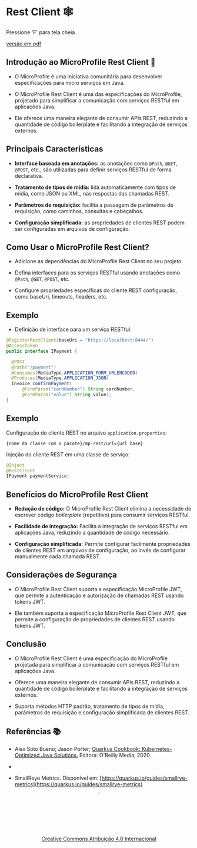 <!-- .slide: data-background-opacity="0.3" data-background-image="https://res.cloudinary.com/dotcom-prod/images/c_fill,f_auto,g_faces:center,q_auto,w_1920/v1/wt-cms-assets/2020/08/emayhqxbsu48vsdeqfl0/wtheadlessmicroservices1920x1440.jpg"
data-transition="convex"
-->
# Rest Client 🕸️
<!-- .element: style="margin-bottom:100px; font-size: 60px; color:white; font-family: Marker Felt;" -->

Pressione 'F' para tela cheia
<!-- .element: style="margin-bottom:10px; font-size: 15px; color:white" -->

[versão em pdf](?print-pdf)
<!-- .element: style="margin-bottom 25px; font-size: 15px; color:white" -->


<!-- .slide: data-background="#21093D" data-transition="convex" -->
## Introdução ao MicroProfile Rest Client 📏
<!-- .element: style="margin-bottom:50px; font-size: 50px; color:white; font-family: Marker Felt;" -->

- O MicroProfile é uma iniciativa comunitária para desenvolver especificações
para micro serviços em Java.
<!-- .element: style="margin-bottom:50px; font-size: 27px; color:white" -->

- O MicroProfile Rest Client é uma das especificações do MicroProfile, projetado
para simplificar a comunicação com serviços RESTful em aplicações Java.
<!-- .element: style="margin-bottom:50px; font-size: 27px; color:white" -->

- Ele oferece uma maneira elegante de consumir APIs REST, reduzindo a quantidade
de código boilerplate e facilitando a integração de serviços externos.
<!-- .element: style="margin-bottom:50px; font-size: 27px; color:white" -->


<!-- .slide: data-background="#21093D" data-transition="convex" -->
## Principais Características
<!-- .element: style="margin-bottom:50px; font-size: 50px; color:white; font-family: Marker Felt;" -->

- **Interface baseada em anotações:** as anotações como `@Path`, `@GET`, `@POST`,
  etc., são utilizadas para definir serviços RESTful de forma declarativa.
<!-- .element: style="margin-bottom:50px; font-size: 27px; color:white" -->

- **Tratamento de tipos de mídia:** lida automaticamente com tipos de mídia,
  como JSON ou XML, nas respostas das chamadas REST.
<!-- .element: style="margin-bottom:50px; font-size: 27px; color:white" -->

- **Parâmetros de requisição:** facilita a passagem de parâmetros de requisição,
  como caminhos, consultas e cabeçalhos.
<!-- .element: style="margin-bottom:50px; font-size: 27px; color:white" -->

- **Configuração simplificada:** as propriedades de clientes REST podem ser
  configuradas em arquivos de configuração.
<!-- .element: style="margin-bottom:50px; font-size: 27px; color:white" -->


<!-- .slide: data-background="#21093D" data-transition="convex" -->
## Como Usar o MicroProfile Rest Client?
<!-- .element: style="margin-bottom:50px; font-size: 50px; color:white; font-family: Marker Felt;" -->

- Adicione as dependências do MicroProfile Rest Client no seu projeto.
<!-- .element: style="margin-bottom:50px; font-size: 27px; color:white" -->

- Defina interfaces para os serviços RESTful usando anotações como `@Path`,
  `@GET`, `@POST`, etc.
<!-- .element: style="margin-bottom:50px; font-size: 27px; color:white" -->

- Configure propriedades específicas do cliente REST
  configuração, como baseUri, timeouts, headers, etc.
<!-- .element: style="margin-bottom:50px; font-size: 27px; color:white" -->


<!-- .slide: data-background="white" data-transition="convex" -->
## Exemplo
<!-- .element: style="margin-bottom:50px; font-size: 50px; color:black; font-family: Marker Felt;" -->

- Definição de interface para um serviço RESTful:
<!-- .element: style="margin-bottom:50px; font-size: 27px; color:black" -->

  ```java
@RegisterRestClient(baseUri = "https://localhost:8444/")
@AccessToken
public interface IPayment {

    @POST
    @Path("/payment")
    @Consumes(MediaType.APPLICATION_FORM_URLENCODED)
    @Produces(MediaType.APPLICATION_JSON)
    Invoice confirmPayment(
        @FormParam("cardNumber") String cardNumber,
        @FormParam("value") String value);
  }
  ```
<!-- .element: style="margin-bottom:50px; font-size: 18px; background-color: white; " -->


<!-- .slide: data-background="white" data-transition="convex" -->
## Exemplo
<!-- .element: style="margin-bottom:50px; font-size: 50px; color:black; font-family: Marker Felt;" -->

Configuração do cliente REST no arquivo `application.properties`:
<!-- .element: style="margin-bottom:50px; font-size: 27px;" -->

```properties
{nome da classe com o pacote}/mp-rest/url={url base}
```
<!-- .element: style="margin-bottom:50px; font-size: 20px;" -->

Injeção do cliente REST em uma classe de serviço:
<!-- .element: style="margin-bottom:20px; font-size: 27px;" -->

  ```java
  @Inject
  @RestClient
  IPayment paymentService;
  ```
<!-- .element: style="margin-bottom:50px; font-size: 20px;" -->


<!-- .slide: data-background="#21093D" data-transition="convex" -->
## Benefícios do MicroProfile Rest Client
<!-- .element: style="margin-bottom:50px; font-size: 50px; color:white; font-family: Marker Felt;" -->

- **Redução de código:** O MicroProfile Rest Client elimina a
  necessidade de escrever código _boilerplate_ (repetitivo) para consumir
  serviços RESTful.
<!-- .element: style="margin-bottom:50px; font-size: 27px; color:white" -->

- **Facilidade de integração:** Facilita a integração de serviços RESTful em
  aplicações Java, reduzindo a quantidade de código necessário.
<!-- .element: style="margin-bottom:50px; font-size: 27px; color:white" -->

- **Configuração simplificada:** Permite configurar facilmente propriedades
  de clientes REST em arquivos de configuração, ao invés de configurar
  manualmente cada chamada REST.
<!-- .element: style="margin-bottom:50px; font-size: 27px; color:white" -->


<!-- .slide: data-background="#21093D" data-transition="convex" -->
## Considerações de Segurança
<!-- .element: style="margin-bottom:50px; font-size: 50px; color:white; font-family: Marker Felt;" -->

- O MicroProfile Rest Client suporta a especificação MicroProfile JWT, que
  permite a autenticação e autorização de chamadas REST usando tokens JWT.
<!-- .element: style="margin-bottom:50px; font-size: 27px; color:white" -->

- Ele também suporta a especificação MicroProfile Rest Client JWT, que permite
  a configuração de propriedades de clientes REST usando tokens JWT.
<!-- .element: style="margin-bottom:50px; font-size: 27px; color:white" -->


<!-- .slide: data-background="#21093D" data-transition="convex" -->
## Conclusão
<!-- .element: style="margin-bottom:50px; font-size: 50px; color:white; font-family: Marker Felt;" -->

- O MicroProfile Rest Client é uma especificação do MicroProfile projetada para
  simplificar a comunicação com serviços RESTful em aplicações Java.
<!-- .element: style="margin-bottom:50px; font-size: 27px; color:white" -->

- Oferece uma maneira elegante de consumir APIs REST, reduzindo a quantidade
  de código boilerplate e facilitando a integração de serviços externos.
<!-- .element: style="margin-bottom:50px; font-size: 27px; color:white" -->

- Suporta métodos HTTP padrão, tratamento de tipos de mídia, parâmetros de
  requisição e configuração simplificada de clientes REST.
<!-- .element: style="margin-bottom:50px; font-size: 27px; color:white" -->


<!-- .slide: data-background="#21093D" data-transition="convex" -->
## Referências 📚
<!-- .element: style="margin-bottom:50px; font-size: 50px; color:white; font-family: Marker Felt;" -->

* Alex Soto Bueno; Jason Porter; [Quarkus Cookbook: Kubernetes-Optimized Java Solutions.](https://www.amazon.com.br/gp/product/B08D364VMD/ref=as_li_tl?ie=UTF8&camp=1789&creative=9325&creativeASIN=B08D364VMD&linkCode=as2&tag=rpmhub-20&linkId=2f82a4bb959a1797ec9791e0af68d1af) Editora: O'Reilly Media, 2020.
* <!-- .element: style="margin-bottom:50px; font-size: 25px; color:white" -->

* SmallReye Metrics. Disponível em: [https://quarkus.io/guides/smallrye-metrics](https://quarkus.io/guides/smallrye-metrics)
<!-- .element: style="margin-bottom:50px; font-size: 25px; color:white" -->

<center>
<a href="https://rpmhub.dev" target="blanck"><img src="../../../imgs/logo.png" alt="Rodrigo Prestes Machado" width="3%" height="3%" border=0 style="border:0; text-decoration:none; outline:none"></a><br/>
<a rel="license" href="http://creativecommons.org/licenses/by/4.0/">Creative Commons Atribuição 4.0 Internacional</a>
</center>